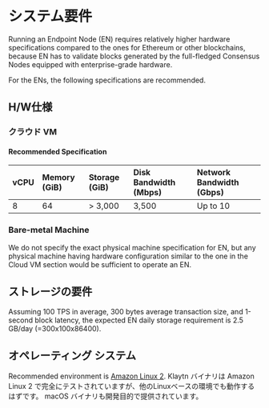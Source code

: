 # システム要件 <a id="system-requirements"></a>

Running an Endpoint Node (EN) requires relatively higher hardware specifications compared to the ones for Ethereum or other blockchains, because EN has to validate blocks generated by the full-fledged Consensus Nodes equipped with enterprise-grade hardware.

For the ENs, the following specifications are recommended.

## H/W仕様 <a id="h-w-specification"></a>

### クラウド VM <a id="cloud-vm"></a>

#### Recommended Specification <a id="recommended-specification-based-on-aws"></a>

| vCPU | Memory (GiB) | Storage (GiB) | Disk Bandwidth (Mbps) | Network Bandwidth (Gbps) |
|:---- |:------------ |:------------- |:--------------------- |:------------------------ |
| 8    | 64           | > 3,000       | 3,500                 | Up to 10                 |

### Bare-metal Machine <a id="bare-metal-machine"></a>

We do not specify the exact physical machine specification for EN, but any physical machine having hardware configuration similar to the one in the Cloud VM section would be sufficient to operate an EN.

## ストレージの要件 <a id="storage-requirements"></a>

Assuming 100 TPS in average,  300 bytes average transaction size, and 1-second block latency, the expected EN daily storage requirement is 2.5 GB/day (=300x100x86400).

## オペレーティング システム <a id="operating-system"></a>

Recommended environment is [Amazon Linux 2](https://aws.amazon.com/ko/about-aws/whats-new/2017/12/introducing-amazon-linux-2/). Klaytn バイナリは Amazon Linux 2 で完全にテストされていますが、他のLinuxベースの環境でも動作するはずです。 macOS バイナリも開発目的で提供されています。 

